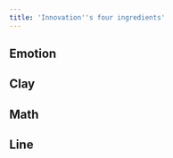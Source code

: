 ```yaml
---
title: 'Innovation''s four ingredients'
---
```




<h2>Emotion</h2><p></p><h2>Clay</h2><p></p><h2>Math</h2><p></p><h2>Line</h2><p></p>